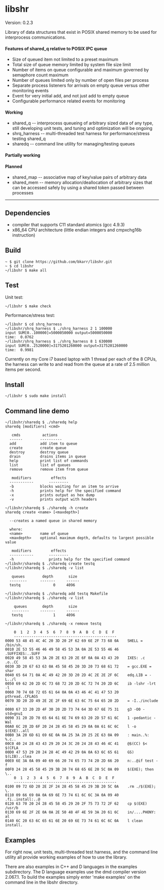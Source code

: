 # libshr

<!---
<a href="https://scan.coverity.com/projects/4816">
  <img alt="Coverity Scan Build Status"
       src="https://scan.coverity.com/projects/4816/badge.svg"/>
</a>
-->

Version: 0.2.3

Library of data structures that exist in POSIX shared memory to be used
for interprocess communications.

#### Features of shared_q relative to POSIX IPC queue
- Size of queued item not limited to a preset maximum
- Total size of queue memory limited by system file size limit
- Number of items on queue configurable and maximum governed by semaphore count
maximum
- Number of queues limited only by number of open files per process
- Separate process listeners for arrivals on empty queue versus other monitoring
events
- Event for very initial add, and not just add to empty queue
- Configurable performance related events for monitoring

#### Working
- shared_q -- interprocess queueing of arbitrary sized data of any type,
still developing unit tests, and tuning and optimization will be ongoing
- shrq_harness -- multi-threaded test harness for performance/stress testing
shared_q
- sharedq -- command line utility for managing/testing queues

#### Partially working

#### Planned
- shared_map -- associative map of key/value pairs of arbitrary data
- shared_mem -- memory allocation/deallocation of arbitrary sizes that can be
accessed safely by using a shared token passed between processes

***

## Dependencies
- compiler that supports C11 standard atomics (gcc 4.9.3)
- x86_64 CPU architecture (little endian integers and cmpxchg16b instruction)

## Build
    ~ $ git clone https://github.com/bkarr/libshr.git
    ~ $ cd libshr
    ~/libshr $ make all

## Test
Unit test:

    ~/libshr $ make check

Performance/stress test:

    ~/libshr $ cd shrq_harness
    ~/libshr/shrq_harness $ ./shrq_harness 2 1 100000
    input SUM[0..100000]=5000050000 output=5000050000
    time:  0.0762
    ~/libshr/shrq_harness $ ./shrq_harness 8 1 630000
    input SUM[0..2520000]=3175201260000 output=3175201260000
    time:  0.9981



 Currently on my Core i7 based laptop with 1 thread per each of the 8 CPUs, the
 harness can write to and read from the queue at a rate of 2.5 million items
 per second.

## Install
    ~/libshr $ sudo make install

## Command line demo

    ~/libshr/sharedq $ ./sharedq help
    sharedq [modifiers] <cmd>

       cmds			 actions
      ------		----------
      add			add item to queue
      create		create queue
      destroy		destroy queue
      drain			drains items in queue
      help			print list of commands
      list			list of queues
      remove		remove item from queue

       modifiers		 effects
      -----------		---------
      -b			blocks waiting for an item to arrive
      -h			prints help for the specified command
      -x			prints output as hex dump
      -v			prints output with headers

    ~/libshr/sharedq $ ./sharedq -h create
    sharedq create <name> [<maxdepth>]

      --creates a named queue in shared memory

      where:
      <name>		name of queue
      <maxdepth>	optional maximum depth, defaults to largest possible value

       modifiers		 effects
      -----------		---------
      -h			    prints help for the specified command
    ~/libshr/sharedq $ ./sharedq create testq
    ~/libshr/sharedq $ ./sharedq -v list

       queues 		 depth 		 size
      --------		-------		------
      testq        	      0		4096

    ~/libshr/sharedq $ ./sharedq add testq Makefile
    ~/libshr/sharedq $ ./sharedq -v list

        queues 		 depth 		 size
       --------		-------		------
       testq       	      1		4096

    ~/libshr/sharedq $ ./sharedq -x remove testq

        0  1  2  3  4  5  6  7  8  9  A  B  C  D  E  F
        -----------------------------------------------
    0000 53 48 45 4C 4C 20 3D 20 2F 62 69 6E 2F 73 68 0A    SHELL = /bin/sh.
    0010 2E 53 55 46 46 49 58 45 53 3A 0A 2E 53 55 46 46    .SUFFIXES:..SUFF
    0020 49 58 45 53 3A 20 2E 63 20 2E 6F 0A 0A 43 43 20    IXES: .c .o..CC
    0030 3D 20 67 63 63 0A 45 58 45 20 3D 20 73 68 61 72    = gcc.EXE = shar
    0040 65 64 71 0A 4C 49 42 20 3D 20 2D 4C 2E 2E 2F 6C    edq.LIB = -L../l
    0050 69 62 20 2D 6C 73 68 72 20 2D 6C 72 74 20 2D 6C    ib -lshr -lrt -l
    0060 70 74 68 72 65 61 64 0A 0A 43 46 4C 41 47 53 20    pthread..CFLAGS
    0070 3D 20 2D 49 2E 2E 2F 69 6E 63 6C 75 64 65 20 2D    = -I../include -
    0080 67 33 20 2D 4F 30 20 2D 73 74 64 3D 67 6E 75 31    g3 -O0 -std=gnu1
    0090 31 20 2D 70 65 64 61 6E 74 69 63 20 2D 57 61 6C    1 -pedantic -Wal
    00A0 6C 20 2D 6F 20 24 28 45 58 45 29 0A 0A 61 6C 6C    l -o $(EXE)..all
    00B0 3A 20 6D 61 69 6E 0A 0A 25 3A 20 25 2E 63 0A 09    : main..%: %.c..
    00C0 40 24 28 43 43 29 20 24 3C 20 24 28 43 46 4C 41    @$(CC) $< $(CFLA
    00D0 47 53 29 20 24 28 4C 49 42 29 0A 0A 63 6C 65 61    GS) $(LIB)..clea
    00E0 6E 3A 0A 09 40 69 66 20 74 65 73 74 20 2D 66 20    n:..@if test -f
    00F0 24 28 45 58 45 29 3B 20 74 68 65 6E 20 5C 0A 09    $(EXE); then \..
        0  1  2  3  4  5  6  7  8  9  A  B  C  D  E  F
        -----------------------------------------------
    0100 09 72 6D 20 2E 2F 24 28 45 58 45 29 3B 20 5C 0A    .rm ./$(EXE); \.
    0110 09 66 69 0A 0A 69 6E 73 74 61 6C 6C 3A 0A 09 40    .fi..install:..@
    0120 63 70 20 24 28 45 58 45 29 20 2F 75 73 72 2F 62    cp $(EXE) /usr/b
    0130 69 6E 2F 2E 0A 0A 2E 50 48 4F 4E 59 3A 20 61 6C    in/....PHONY: al
    0140 6C 20 63 6C 65 61 6E 20 69 6E 73 74 61 6C 6C 0A    l clean install.


## Examples
For right now, unit tests, multi-threaded test harness, and the command line
utility all provide working examples of how to use the library.

There are also examples in C++ and D languages in the examples subdirectory.  The D language examples use the dmd compiler version 2.067.1.  To build the
examples simply enter 'make examples' on the command line in the libshr directory.
